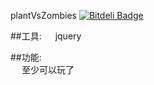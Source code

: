  plantVsZombies 
 [![Bitdeli Badge](https://d2weczhvl823v0.cloudfront.net/gjc9620/-javascript-plantvszombies/trend.png)](https://bitdeli.com/free "Bitdeli Badge")


##工具:
&emsp; jquery

##功能:  
&emsp; 至少可以玩了   
